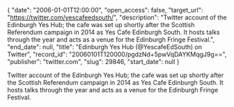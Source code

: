 {
  "date": "2006-01-01T12:00:00", 
  "open_access": false, 
  "target_url": "https://twitter.com/yescafeedsouth/", 
  "description": "Twitter account of the Edinburgh Yes Hub; the cafe was set up shortly after the Scottish Referendum campaign in 2014 as Yes Cafe Edinburgh South. It hosts talks through the year and acts as a venue for the Edinburgh Fringe Festival.", 
  "end_date": null, 
  "title": "Edinburgh Yes Hub (@YescafeEdSouth) on Twitter", 
  "record_id": "20060101T120000/pgdzNd+5pwVqDAYKMqgJ9g==", 
  "publisher": "twitter.com", 
  "slug": 29846, 
  "start_date": null
}

Twitter account of the Edinburgh Yes Hub; the cafe was set up shortly after the Scottish Referendum campaign in 2014 as Yes Cafe Edinburgh South. It hosts talks through the year and acts as a venue for the Edinburgh Fringe Festival.